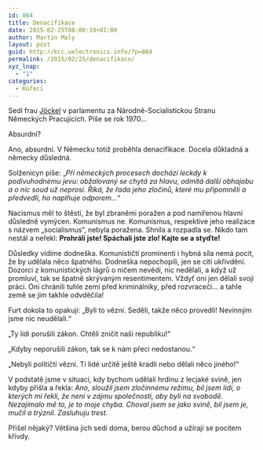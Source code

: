 ```yaml
---
id: 864
title: Denacifikace
date: 2015-02-25T08:00:19+01:00
author: Martin Maly
layout: post
guid: http://kcc.uelectronics.info/?p=864
permalink: /2015/02/25/denacifikace/
xyz_lnap:
  - "1"
categories:
  - Kuřecí
---
```

Sedí frau [Jöckel](http://cs.wikipedia.org/wiki/Heinrich_J%C3%B6ckel) v parlamentu za Národně-Socialistickou Stranu Německých Pracujících. Píše se rok 1970&#8230;

Absurdní?

Ano, absurdní. V Německu totiž proběhla denacifikace. Docela důkladná a německy důsledná.

Solženicyn píše: &#8222;_Při německých procesech dochází leckdy k podivuhodnému jevu: obžalovaný se chytá za hlavu, odmítá další obhajobu a o nic soud už neprosí. Říká, že řada jeho zločinů, které mu připomněli a předvedli, ho naplňuje odporem&#8230;_&#8220;

Nacismus měl to štěstí, že byl zbraněmi poražen a pod namířenou hlavní důsledně vymýcen. Komunismus ne. Komunismus, respektive jeho realizace s názvem &#8222;socialismus&#8220;, nebyla poražena. Shnila a rozpadla se. Nikdo tam nestál a neřekl: **Prohráli jste! Spáchali jste zlo! Kajte se a styďte!**

Důsledky vidíme dodneška. Komunističtí prominenti i hybná síla nemá pocit, že by udělala něco špatného. Dodneška nepochopili, jen se cítí ukřivdění. Dozorci z komunistických lágrů o ničem nevědí, nic nedělali, a když už promluví, tak se špatně skrývaným resentimentem. Vždyť oni jen dělali svoji práci. Oni chránili tuhle zemi před kriminálníky, před rozvraceči&#8230; a tahle země se jim takhle odvděčila!

Furt dokola to opakují: &#8222;Byli to vězni. Seděli, takže něco provedli! Nevinným jsme nic neudělali.&#8220;

&#8222;Ty lidi porušili zákon. Chtěli zničit naši republiku!&#8220;

&#8222;Kdyby neporušili zákon, tak se k nám přeci nedostanou.&#8220;

&#8222;Nebyli političtí vězni. Ti lidé určitě ještě kradli nebo dělali něco jiného!&#8220;

V podstatě jsme v situaci, kdy bychom udělali hrdinu z lecjaké svině, jen kdyby přišla a řekla: _Ano, sloužil jsem zločinnému režimu, bil jsem lidi, o kterých mi řekli, že není v zájmu společnosti, aby byli na svobodě. Nezajímalo mě to, je to moje chyba. Choval jsem se jako svině, bil jsem je, mučil a trýznil. Zasluhuju trest._

Přišel nějaký? Většina jich sedí doma, berou důchod a užírají se pocitem křivdy.